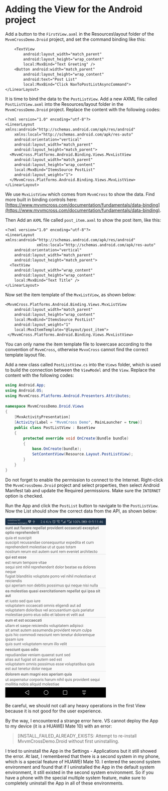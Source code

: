 # Adding the View for the Android project

Add a button to the `FirstView.axml` in the Resources\layout folder of the `MvvmCrossDemo.Droid` project, and set the command binding like this:

```markup
    <TextView
        android:layout_width="match_parent"
        android:layout_height="wrap_content"
        local:MvxBind="Text Greeting" />
    <Button android:width="match_parent"
        android:layout_height="wrap_content"
        android:text="Post List"
        local:MvxBind="Click NavToPostListAsyncCommand">
</LinearLayout>
```

It is time to bind the data to the `PostListView`. Add a new AXML file called `PostListView.axml` into the Resources/layout folder in the `MvvmCrossDemo.Droid` project. Replace the content with the following codes:

```markup
<?xml version="1.0" encoding="utf-8"?>
<LinearLayout xmlns:android="http://schemas.android.com/apk/res/android"
    xmlns:local="http://schemas.android.com/apk/res-auto"
    android:orientation="vertical"
    android:layout_width="match_parent"
    android:layout_height="match_parent">
  <MvvmCross.Platforms.Android.Binding.Views.MvxListView
    android:layout_width="match_parent"
    android:layout_height="wrap_content"
    local:MvxBind="ItemsSource PostList"
    android:layout_weight="1">
  </MvvmCross.Platforms.Android.Binding.Views.MvxListView>
</LinearLayout>
```

We use `MvxListView` which comes from `MvvmCross` to show the data. Find more built in binding controls here: [https://www.mvvmcross.com/documentation/fundamentals/data-binding](https://www.mvvmcross.com/documentation/fundamentals/data-binding).

Then Add an `AXML` file called `post_item.axml` to show the post item, like this:

```markup
<?xml version="1.0" encoding="utf-8"?>
<LinearLayout xmlns:android="http://schemas.android.com/apk/res/android"
              xmlns:local="http://schemas.android.com/apk/res-auto"
    android:orientation="vertical"
    android:layout_width="match_parent"
    android:layout_height="match_parent">
  <TextView
    android:layout_width="wrap_content"
    android:layout_height="wrap_content"
    local:MvxBind="Text Title" />
</LinearLayout>
```

Now set the item template of the `MvxListView`, as shown below:

```markup
<MvvmCross.Platforms.Android.Binding.Views.MvxListView
    android:layout_width="match_parent"
    android:layout_height="wrap_content"
    local:MvxBind="ItemsSource PostList"
    android:layout_weight="1"
    local:MvxItemTemplate="@layout/post_item">
 </MvvmCross.Platforms.Android.Binding.Views.MvxListView>
```

You can only name the item template file to lowercase according to the convention of `MvvmCross`, otherwise `MvvxCross` cannot find the correct template layout file.

Add a new class called `PostListView.cs` into the `Views` folder, which is used to build the connection between the `ViewModel` and the `View`. Replace the content with the following codes:

```csharp
using Android.App;
using Android.OS;
using MvvmCross.Platforms.Android.Presenters.Attributes;

namespace MvvmCrossDemo.Droid.Views
{
    [MvxActivityPresentation]
    [Activity(Label = "MvvmCross Demo", MainLauncher = true)]
    public class PostListView : BaseView
    {
        protected override void OnCreate(Bundle bundle)
        {
            base.OnCreate(bundle);
            SetContentView(Resource.Layout.PostListView);
        }
    }
}
```

Do not forget to enable the permission to connect to the Internet. Right-click the `MvvmCrossDemo.Droid` project and select properties, then select Android Manifest tab and update the Required permissions. Make sure the `INTERNET` option is checked.

Run the App and click the `PostList` button to navigate to the `PostListView`. Now the List should show the correct data from the API, as shown below:

![](../../.gitbook/assets/image%20%2823%29.png)

Be careful, we should not call any heavy operations in the first View because it is not good for the user experience.

By the way, I encountered a strange error here. VS cannot deploy the App to my device \(it is a HUAWEI Mate 10\) with an error:

> \[INSTALL\_FAILED\_ALREADY\_EXISTS: Attempt to re-install MvvmCrossDemo.Droid without first uninstalling.

I tried to uninstall the App in the Settings - Applications but it still showed the error. At last, I remembered that there is a second system in my phone, which is a special feature of HUAWEI Mate 10. I entered the second system environment and found that if I uninstalled the App in the default system environment, it still existed in the second system environment. So if you have a phone with the special multiple system feature, make sure to completely uninstall the App in all of these environments.

